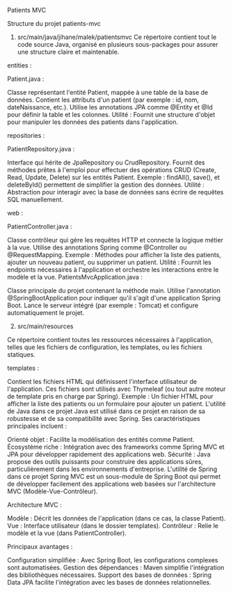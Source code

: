 
Patients MVC

Structure du projet patients-mvc

1. src/main/java/jihane/malek/patientsmvc
Ce répertoire contient tout le code source Java, organisé en plusieurs sous-packages pour assurer une structure claire et maintenable.

entities :

Patient.java :

Classe représentant l'entité Patient, mappée à une table de la base de données.
Contient les attributs d'un patient (par exemple : id, nom, dateNaissance, etc.).
Utilise les annotations JPA comme @Entity et @Id pour définir la table et les colonnes.
Utilité : Fournit une structure d'objet pour manipuler les données des patients dans l'application.

repositories :

PatientRepository.java :

Interface qui hérite de JpaRepository ou CrudRepository.
Fournit des méthodes prêtes à l'emploi pour effectuer des opérations CRUD (Create, Read, Update, Delete) sur les entités Patient.
Exemple : findAll(), save(), et deleteById() permettent de simplifier la gestion des données.
Utilité : Abstraction pour interagir avec la base de données sans écrire de requêtes SQL manuellement.

web :

PatientController.java :

Classe contrôleur qui gère les requêtes HTTP et connecte la logique métier à la vue.
Utilise des annotations Spring comme @Controller ou @RequestMapping.
Exemple : Méthodes pour afficher la liste des patients, ajouter un nouveau patient, ou supprimer un patient.
Utilité : Fournit les endpoints nécessaires à l'application et orchestre les interactions entre le modèle et la vue.
PatientsMvcApplication.java :

Classe principale du projet contenant la méthode main.
Utilise l'annotation @SpringBootApplication pour indiquer qu'il s'agit d'une application Spring Boot.
Lance le serveur intégré (par exemple : Tomcat) et configure automatiquement le projet.

2. src/main/resources
   
Ce répertoire contient toutes les ressources nécessaires à l'application, telles que les fichiers de configuration, les templates, ou les fichiers statiques.

templates :

Contient les fichiers HTML qui définissent l'interface utilisateur de l'application.
Ces fichiers sont utilisés avec Thymeleaf (ou tout autre moteur de template pris en charge par Spring).
Exemple : Un fichier HTML pour afficher la liste des patients ou un formulaire pour ajouter un patient.
L'utilité de Java dans ce projet
Java est utilisé dans ce projet en raison de sa robustesse et de sa compatibilité avec Spring. Ses caractéristiques principales incluent :

Orienté objet : Facilite la modélisation des entités comme Patient.
Écosystème riche : Intégration avec des frameworks comme Spring MVC et JPA pour développer rapidement des applications web.
Sécurité : Java propose des outils puissants pour construire des applications sûres, particulièrement dans les environnements d'entreprise.
L'utilité de Spring dans ce projet
Spring MVC est un sous-module de Spring Boot qui permet de développer facilement des applications web basées sur l'architecture MVC (Modèle-Vue-Contrôleur).

Architecture MVC :

Modèle : Décrit les données de l'application (dans ce cas, la classe Patient).
Vue : Interface utilisateur (dans le dossier templates).
Contrôleur : Relie le modèle et la vue (dans PatientController).

Principaux avantages :

Configuration simplifiée : Avec Spring Boot, les configurations complexes sont automatisées.
Gestion des dépendances : Maven simplifie l'intégration des bibliothèques nécessaires.
Support des bases de données : Spring Data JPA facilite l'intégration avec les bases de données relationnelles.
